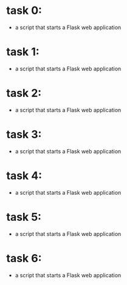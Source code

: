 # task 0:
- a script that starts a Flask web application
# task 1:
- a script that starts a Flask web application
# task 2:
- a script that starts a Flask web application
# task 3:
- a script that starts a Flask web application
# task 4:
- a script that starts a Flask web application
# task 5:
- a script that starts a Flask web application
# task 6:
- a script that starts a Flask web application
